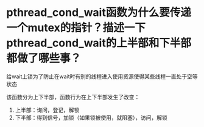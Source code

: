 # pthread_cond_wait函数为什么要传递一个mutex的指针？描述一下pthread_cond_wait的上半部和下半部都做了哪些事？
给wait上锁为了防止在wait时有别的线程进入使用资源使得某些线程一直处于空等状态

该函数分为上下半部，函数行为在上下半部发生了改变：

1. 上半部：询问，登记，解锁
2. 下半部：得到信号，加锁（如果锁被使用，就阻塞），访问，解锁
